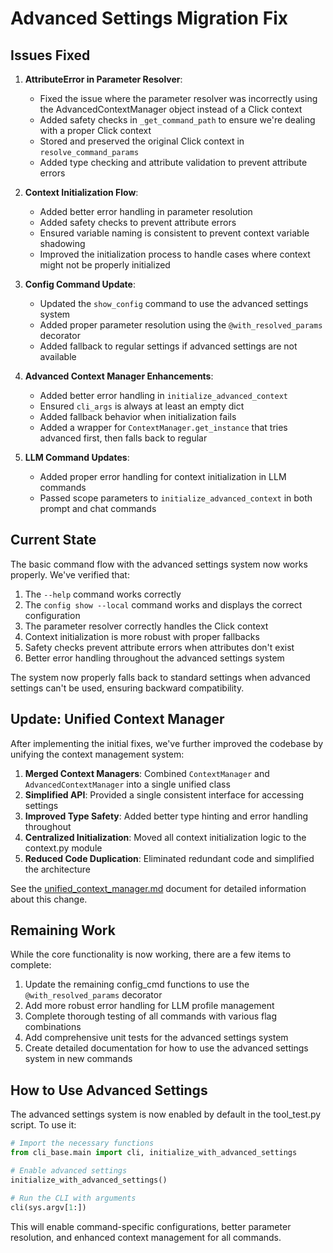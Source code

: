 # Advanced Settings Migration Fix

## Issues Fixed

1. **AttributeError in Parameter Resolver**:
   - Fixed the issue where the parameter resolver was incorrectly using the AdvancedContextManager object instead of a Click context
   - Added safety checks in `_get_command_path` to ensure we're dealing with a proper Click context
   - Stored and preserved the original Click context in `resolve_command_params`
   - Added type checking and attribute validation to prevent attribute errors

2. **Context Initialization Flow**:
   - Added better error handling in parameter resolution
   - Added safety checks to prevent attribute errors
   - Ensured variable naming is consistent to prevent context variable shadowing
   - Improved the initialization process to handle cases where context might not be properly initialized

3. **Config Command Update**:
   - Updated the `show_config` command to use the advanced settings system
   - Added proper parameter resolution using the `@with_resolved_params` decorator
   - Added fallback to regular settings if advanced settings are not available

4. **Advanced Context Manager Enhancements**:
   - Added better error handling in `initialize_advanced_context`
   - Ensured `cli_args` is always at least an empty dict
   - Added fallback behavior when initialization fails
   - Added a wrapper for `ContextManager.get_instance` that tries advanced first, then falls back to regular

5. **LLM Command Updates**:
   - Added proper error handling for context initialization in LLM commands
   - Passed scope parameters to `initialize_advanced_context` in both prompt and chat commands

## Current State

The basic command flow with the advanced settings system now works properly. We've verified that:

1. The `--help` command works correctly
2. The `config show --local` command works and displays the correct configuration
3. The parameter resolver correctly handles the Click context
4. Context initialization is more robust with proper fallbacks
5. Safety checks prevent attribute errors when attributes don't exist
6. Better error handling throughout the advanced settings system

The system now properly falls back to standard settings when advanced settings can't be used, ensuring backward compatibility.

## Update: Unified Context Manager

After implementing the initial fixes, we've further improved the codebase by unifying the context management system:

1. **Merged Context Managers**: Combined `ContextManager` and `AdvancedContextManager` into a single unified class
2. **Simplified API**: Provided a single consistent interface for accessing settings
3. **Improved Type Safety**: Added better type hinting and error handling throughout
4. **Centralized Initialization**: Moved all context initialization logic to the context.py module
5. **Reduced Code Duplication**: Eliminated redundant code and simplified the architecture

See the [unified_context_manager.md](./unified_context_manager.md) document for detailed information about this change.

## Remaining Work

While the core functionality is now working, there are a few items to complete:

1. Update the remaining config_cmd functions to use the `@with_resolved_params` decorator
2. Add more robust error handling for LLM profile management
3. Complete thorough testing of all commands with various flag combinations
4. Add comprehensive unit tests for the advanced settings system
5. Create detailed documentation for how to use the advanced settings system in new commands

## How to Use Advanced Settings

The advanced settings system is now enabled by default in the tool_test.py script. To use it:

```python
# Import the necessary functions
from cli_base.main import cli, initialize_with_advanced_settings

# Enable advanced settings
initialize_with_advanced_settings()

# Run the CLI with arguments
cli(sys.argv[1:])
```

This will enable command-specific configurations, better parameter resolution, and enhanced context management for all commands.
